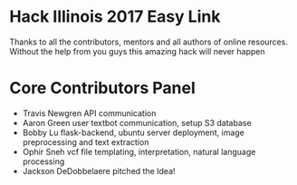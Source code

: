 # Hack Illinois 2017 Easy Link

Thanks to all the contributors, mentors and all authors of online resources. Without the help from you guys this amazing hack will never happen

# Core Contributors Panel

* Travis Newgren 
    API communication
* Aaron Green 
    user textbot communication, setup S3 database
* Bobby Lu
    flask-backend, ubuntu server deployment, image preprocessing and text extraction
* Ophir Sneh 
    vcf file templating, interpretation, natural language processing
* Jackson DeDobbelaere
    pitched the Idea! 


